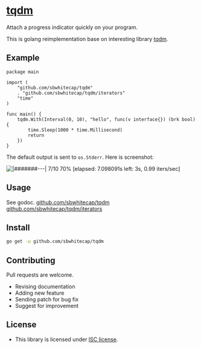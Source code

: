 # [tqdm](https://github.com/sbwhitecap/tqdm)

Attach a progress indicator quickly on your program.

This is golang reimplementation base on interesting library [tqdm](https://github.com/noamraph/tqdm).

## Example
```golang
package main

import (
	"github.com/sbwhitecap/tqdm"
	. "github.com/sbwhitecap/tqdm/iterators"
	"time"
)

func main() {
	tqdm.With(Interval(0, 10), "hello", func(v interface{}) (brk bool) {
		time.Sleep(1000 * time.Millisecond)
		return
	})
}
```

The default output is sent to `os.Stderr`. Here is screenshot:

![|#######---| 7/10  70% [elapsed: 7.098091s left: 3s,  0.99 iters/sec]](http://i.imgur.com/lfXJ9uE.gif)

## Usage
See godoc.
[github.com/sbwhitecap/tqdm](https://godoc.org/github.com/sbwhitecap/tqdm )
[github.com/sbwhitecap/tqdm/iterators](https://godoc.org/github.com/sbwhitecap/tqdm/iterators)

## Install
```bash
go get -u github.com/sbwhitecap/tqdm
```

## Contributing
Pull requests are welcome.

 * Revising documentation
 * Adding new feature
 * Sending patch for bug fix
 * Suggest for improvement

## License
* This library is licensed under [ISC license](https://opensource.org/licenses/ISC). 
